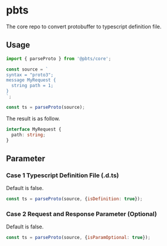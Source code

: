 # pbts

The core repo to convert protobuffer to typescript definition file.

## Usage

```javascript
import { parseProto } from '@pbts/core';

const source = `
syntax = "proto3";
message MyRequest {
  string path = 1;
}
`;

const ts = parseProto(source);
```

The result is as follow.

```typescript
interface MyRequest {
  path: string;
}
```

## Parameter

### Case 1 Typescript Definition File (.d.ts)

Default is false.

```javascript
const ts = parseProto(source, {isDefinition: true});
```

### Case 2 Request and Response Parameter (Optional)

Default is false.

```javascript
const ts = parseProto(source, {isParamOptional: true});
```
